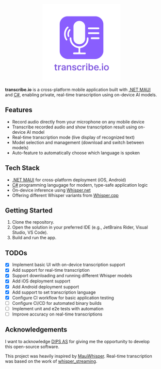 <div align="center">
  <img src="assets/appicon-banner.png" alt="transcribe.io app icon" width="256" height="256"/>
</div>

**transcribe.io** is a cross-platform mobile application built with 
[.NET MAUI](https://dotnet.microsoft.com/en-us/apps/maui) and [C#](https://dotnet.microsoft.com/en-us/languages/csharp), enabling private, real-time transcription using on-device AI models.

## Features

- Record audio directly from your microphone on any mobile device
- Transcribe recorded audio and show transcription result using on-device AI model
- Real-time transcription mode (live display of recognized text)
- Model selection and management (download and switch between models)
- Auto-feature to automatically choose which language is spoken

## Tech Stack

- [.NET MAUI](https://dotnet.microsoft.com/en-us/apps/maui) for cross-platform deployment (iOS, Android)
- [C#](https://dotnet.microsoft.com/en-us/languages/csharp) programming langugage for modern, type-safe application logic
- On-device inference using [Whisper.net](https://github.com/sandrohanea/whisper.net)
- Offering different Whisper variants from [Whisper.cpp](https://huggingface.co/ggerganov/whisper.cpp)

## Getting Started

1. Clone the repository.
2. Open the solution in your preferred IDE (e.g., JetBrains Rider, Visual Studio, VS Code).
3. Build and run the app.

## TODOs
- [x] Implement basic UI with on-device transcription support
- [x] Add support for real-time transcription
- [x] Support downloading and running different Whisper models
- [x] Add iOS deployment support
- [x] Add Android deployment support
- [x] Add support to set transcription language
- [x] Configure CI workflow for basic application testing
- [ ] Configure CI/CD for automated binary builds
- [ ] Implement unit and e2e tests with automation
- [ ] Improve accuracy on real-time transcriptions

## Acknowledgements

I want to acknowledge [DIPS AS](https://www.dips.com/) for giving me the opportunity to develop this open-source software.  

This project was heavily inspired by [MauiWhisper](https://github.com/drasticactions/MauiWhisper). 
Real-time transcription was based on the work of [whisper_streaming](https://github.com/ufal/whisper_streaming).
